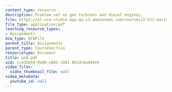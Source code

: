 ```yaml
---
content_type: resource
description: Problem set on gas turbines and diesel engines.
file: https://ol-ocw-studio-app-qa.s3.amazonaws.com/courses/2-611-marine-power-and-propulsion-fall-2006/cce3bb580e08c662cb810b1dc6a844e4_ps6.pdf
file_type: application/pdf
learning_resource_types:
- Assignments
ocw_type: OCWFile
parent_title: Assignments
parent_type: CourseSection
resourcetype: Document
title: ps6.pdf
uid: cce3bb58-0e08-c662-cb81-0b1dc6a844e4
video_files:
  video_thumbnail_file: null
video_metadata:
  youtube_id: null
---
```

